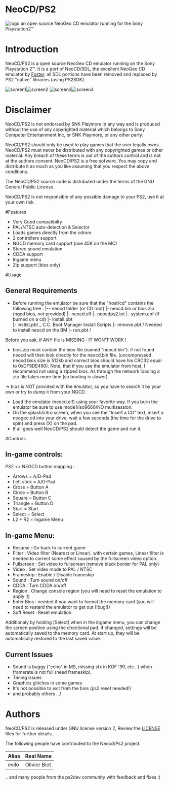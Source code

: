 # NeoCD/PS2
![logo](https://github.com/obiot/NeoCD-PS2/assets/4033090/a77f76b4-cf20-4414-bf18-b2e50426fb89)
 an open source NeoGeo CD emulator running for the Sony Playstation2™

# Introduction
NeoCD/PS2 is a open source NeoGeo CD emulator running on the Sony Playstation 2™. It is a port of NeoCD/SDL, the excellent NeoGeo CD emulator by [Foster](http://pacifi3d.retrogames.com/neocdsdl/). all SDL portions have been removed and replaced by PS2 "native" libraries (using PS2SDK).

![screen1](https://github.com/obiot/NeoCD-PS2/assets/4033090/b6772561-7ea8-40c0-9a73-34833bcfd4ae)![screen2](https://github.com/obiot/NeoCD-PS2/assets/4033090/a1592af4-9308-49f5-a0a0-37f591c37d36)
![screen3](https://github.com/obiot/NeoCD-PS2/assets/4033090/d7067a40-57f6-4cc1-830c-d0718845e945)![screen4](https://github.com/obiot/NeoCD-PS2/assets/4033090/55657937-5164-4c68-9153-2a3a93d66d38)

# Disclaimer
NeoCD/PS2 is not endorsed by SNK Playmore in any way and is produced without the use of any copyrighted material which belongs to Sony Computer Entertainment Inc, or SNK Playmore, or any other party. 

NeoCD/PS2 should only be used to play games that the user legally owns. NeoCD/PS2 must never be distributed with any copyrighted games or other material. Any breach of these terms is out of the authors control and is not at the authors consent.
NeoCD/PS2 is a free sofware. You may copy and distribute it as much as you like assuming that you respect the above conditions.

The NeoCD/PS2 source code is distributed under the terms of the GNU General Public License.

NeoCD/PS2 is not responsible of any possible damage to your PS2, use it at your own risk.

#Features
- Very Good compatibilty
- PAL/NTSC auto-detection & Selector
- Loads games directly from the cdrom
- 2 controllers support
- NGCD memory card support (use 45K on the MC)
- Stereo sound emulation
- CDDA support
- Ingame menu
- Zip support (bios only)

#Usage

## General Requirements

- Before running the emulator be sure that the "host/cd" contains the following tree :
|-- neocd folder (or CD root)
|- neocd.bin or bios.zip (ngcd bios, not provided)
|- neocd.elf
|- neocdps2.txt
|- system.cnf (if burned on a cd)
|- install.pbt \
|- instlst.pbt \_ C.C. Boot Manager Install Scripts
|- remove.pbt / Needed to install neocd on the BM
|- run.pbt /

Before you ask, if ANY file is MISSING : IT WON'T WORK !

- bios.zip must contain the bios file (named "neocd.bin"). if not found neocd will then look directly for the neocd.bin file. (uncompressed neocd bios size is 512kb and correct bios should have his CRC32 equal to 0xDF9DE490).
Note, that if you use the emulator from host, I recommend not using a zipped bios. As through the network loading a zip file takes more time (so booting is slower).

-> bios is NOT provided with the emulator, so you have to search it by your own or try to dump it from your NGCD.
- Load the emulator (neocd.elf) using your favorite way. If you burn the emulator be sure to use mode1/iso9660/NO multisession.
- On the splash/intro screen, when you see the "Insert a CD" text, insert a neogeo cd into your drive, wait a few seconds (the time for the drive to spin) and press (X) on the pad.
- If all goes well NeoCD/PS2 should detect the game and run it.

#Controls

## In-game controls:

PS2 <> NEOCD button mapping :
- Arrows = A/D-Pad
- Left stick = A/D-Pad
- Cross = Button A
- Circle = Button B
- Square = Button C
- Triangle = Button D
- Start = Start
- Select = Select
- L2 + R2 = Ingame Menu​

## In-game Menu:
- Resume : Go back to current game
- Filter : Video filter (Nearest or Linear). with certain games, Linear filter is needed to correct some effect caused by the fullscreen video option.
- Fullscreen : Set video to fullscreen (remove black border for PAL only)
- Video : Set video mode to PAL / NTSC
- Frameskip : Enable / Disable frameskip
- Sound : Turn sound on/off
- CDDA : Turn CDDA on/off
- Region : Change console region (you will need to reset the emulation to apply it)
- Enter Bios : needed if you want to format the memory card (you will need to restard the emulator to get out (!bug!))
- Soft Reset : Reset emulation

Additionaly by holding [Select] when in the ingame menu, you can change the screen position using the directional pad.
If changed, settings will be automatically saved to the memory card.
At start up, they will be automatically restored to the last saved value.

## Current Issues
- Sound is buggy ("echo" in MS, missing sfx in KOF '99, etc.. ) when framerate is not full (need frameskip).
- Timing issues
- Graphics glitches in some games
- It's not possible to exit from the bios (ps2 reset needed!)
- and probably others ...!

# Authors

NeoCD/PS2 is released under GNU license version 2,  Review the [LICENSE](LICENSE) files for further details.

The following people have contributed to the Neocd/Ps2 project:

Alias       | Real Name         |
------------|-------------------|
evilo	    | Olivier Biot      |


.. and many people from the ps2dev community with feedback and fixes :) 